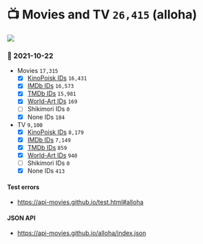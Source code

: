 # :tv: Movies and TV `26,415` (alloha)

<a href="https://API-Movies.github.io"><img src="https://API-Movies.github.io/banner.png?cache"></a>

### :date: 2021-10-22
- Movies `17,315`
  - [x] <a href="https://API-Movies.github.io/alloha/movie_kinopoisk_ids.json">KinoPoisk IDs</a> `16,431`
  - [x] <a href="https://API-Movies.github.io/alloha/movie_imdb_ids.json">IMDb IDs</a> `16,573`
  - [x] <a href="https://API-Movies.github.io/alloha/movie_tmdb_ids.json">TMDb IDs</a> `15,981`
  - [x] <a href="https://API-Movies.github.io/alloha/movie_world_art_ids.json">World-Art IDs</a> `169`
  - [ ] Shikimori IDs `0`
  - [x] None IDs `184`
- TV `9,100`
  - [x] <a href="https://API-Movies.github.io/alloha/tv_kinopoisk_ids.json">KinoPoisk IDs</a> `8,179`
  - [x] <a href="https://API-Movies.github.io/alloha/tv_imdb_ids.json">IMDb IDs</a> `7,149`
  - [x] <a href="https://API-Movies.github.io/alloha/tv_tmdb_ids.json">TMDb IDs</a> `859`
  - [x] <a href="https://API-Movies.github.io/alloha/tv_world_art_ids.json">World-Art IDs</a> `940`
  - [ ] Shikimori IDs `0`
  - [x] None IDs `413`
#### Test errors
- <a href='https://api-movies.github.io/test.html#alloha'>https://api-movies.github.io/test.html#alloha</a>
#### JSON API
- <a href='https://api-movies.github.io/alloha/index.json'>https://api-movies.github.io/alloha/index.json</a>
